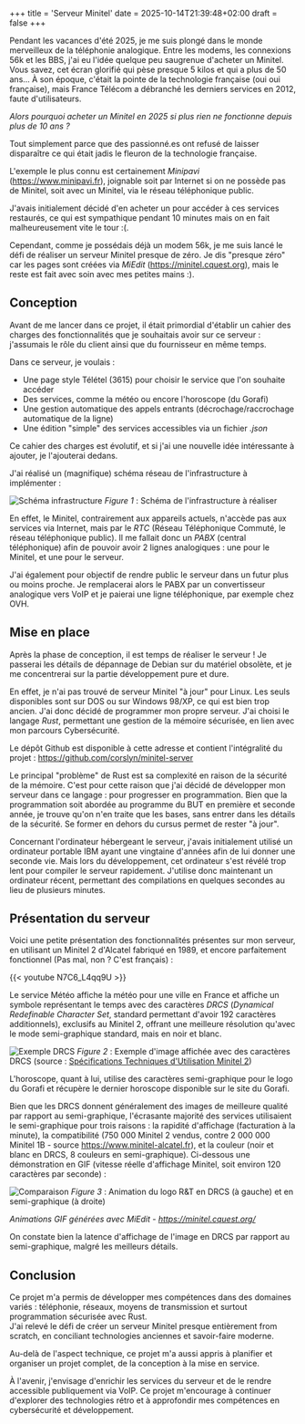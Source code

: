 +++
title = 'Serveur Minitel'
date = 2025-10-14T21:39:48+02:00
draft = false
+++

Pendant les vacances d'été 2025, je me suis plongé dans le monde merveilleux de la téléphonie analogique. Entre les modems, les connexions 56k et les BBS, j'ai eu l'idée quelque peu saugrenue d'acheter un Minitel. Vous savez, cet écran glorifié qui pèse presque 5 kilos et qui a plus de 50 ans... À son époque, c'était la pointe de la technologie française (oui oui française), mais France Télécom a débranché les derniers services en 2012, faute d'utilisateurs.

*Alors pourquoi acheter un Minitel en 2025 si plus rien ne fonctionne depuis plus de 10 ans ?*

Tout simplement parce que des passionné.es ont refusé de laisser disparaître ce qui était jadis le fleuron de la technologie française.

L'exemple le plus connu est certainement *Minipavi* (https://www.minipavi.fr), joignable soit par Internet si on ne possède pas de Minitel, soit avec un Minitel, via le réseau téléphonique public.

J'avais initialement décidé d'en acheter un pour accéder à ces services restaurés, ce qui est sympathique pendant 10 minutes mais on en fait malheureusement vite le tour :(.

Cependant, comme je possédais déjà un modem 56k, je me suis lancé le défi de réaliser un serveur Minitel presque de zéro. Je dis "presque zéro" car les pages sont créées via *MiEdit* (https://minitel.cquest.org), mais le reste est fait avec soin avec mes petites mains :).

## Conception

Avant de me lancer dans ce projet, il était primordial d'établir un cahier des charges des fonctionnalités que je souhaitais avoir sur ce serveur : j'assumais le rôle du client ainsi que du fournisseur en même temps.

Dans ce serveur, je voulais :

- Une page style Télétel (3615) pour choisir le service que l'on souhaite accéder
- Des services, comme la météo ou encore l'horoscope (du Gorafi)
- Une gestion automatique des appels entrants (décrochage/raccrochage automatique de la ligne)
- Une édition "simple" des services accessibles via un fichier *.json*

Ce cahier des charges est évolutif, et si j'ai une nouvelle idée intéressante à ajouter, je l'ajouterai dedans.

J'ai réalisé un (magnifique) schéma réseau de l'infrastructure à implémenter :

![Schéma infrastructure](../../photos/infra_schema.png)
*Figure 1* : Schéma de l'infrastructure à réaliser

En effet, le Minitel, contrairement aux appareils actuels, n'accède pas aux services via Internet, mais par le *RTC* (Réseau Téléphonique Commuté, le réseau téléphonique public). Il me fallait donc un *PABX* (central téléphonique) afin de pouvoir avoir 2 lignes analogiques : une pour le Minitel, et une pour le serveur.

J'ai également pour objectif de rendre public le serveur dans un futur plus ou moins proche. Je remplacerai alors le PABX par un convertisseur analogique vers VoIP et je paierai une ligne téléphonique, par exemple chez OVH.

## Mise en place

Après la phase de conception, il est temps de réaliser le serveur ! Je passerai les détails de dépannage de Debian sur du matériel obsolète, et je me concentrerai sur la partie développement pure et dure.

En effet, je n'ai pas trouvé de serveur Minitel "à jour" pour Linux. Les seuls disponibles sont sur DOS ou sur Windows 98/XP, ce qui est bien trop ancien. J'ai donc décidé de programmer mon propre serveur. J'ai choisi le langage *Rust*, permettant une gestion de la mémoire sécurisée, en lien avec mon parcours Cybersécurité.

Le dépôt Github est disponible à cette adresse et contient l'intégralité du projet : https://github.com/corslyn/minitel-server

Le principal "problème" de Rust est sa complexité en raison de la sécurité de la mémoire. C'est pour cette raison que j'ai décidé de développer mon serveur dans ce langage : pour progresser en programmation. Bien que la programmation soit abordée au programme du BUT en première et seconde année, je trouve qu'on n'en traite que les bases, sans entrer dans les détails de la sécurité. Se former en dehors du cursus permet de rester "à jour".

Concernant l'ordinateur hébergeant le serveur, j'avais initialement utilisé un ordinateur portable IBM ayant une vingtaine d'années afin de lui donner une seconde vie. Mais lors du développement, cet ordinateur s'est révélé trop lent pour compiler le serveur rapidement. J'utilise donc maintenant un ordinateur récent, permettant des compilations en quelques secondes au lieu de plusieurs minutes.

## Présentation du serveur

Voici une petite présentation des fonctionnalités présentes sur mon serveur, en utilisant un Minitel 2 d'Alcatel fabriqué en 1989, et encore parfaitement fonctionnel (Pas mal, non ? C'est français) :

{{< youtube N7C6_L4qq9U >}}

Le service Météo affiche la météo pour une ville en France et affiche un symbole représentant le temps avec des caractères *DRCS* (*Dynamical Redefinable Character Set*, standard permettant d'avoir 192 caractères additionnels), exclusifs au Minitel 2, offrant une meilleure résolution qu'avec le mode semi-graphique standard, mais en noir et blanc.

![Exemple DRCS](../../photos/exemple_drcs.png)
*Figure 2* : Exemple d'image affichée avec des caractères DRCS (source : [Spécifications Techniques d'Utilisation Minitel 2](https://wiki.labomedia.org/images/a/ad/STUM2.pdf))

L'horoscope, quant à lui, utilise des caractères semi-graphique pour le logo du Gorafi et récupère le dernier horoscope disponible sur le site du Gorafi.

Bien que les DRCS donnent généralement des images de meilleure qualité par rapport au semi-graphique, l'écrasante majorité des services utilisaient le semi-graphique pour trois raisons : la rapidité d'affichage (facturation à la minute), la compatibilité (750 000 Minitel 2 vendus, contre 2 000 000 Minitel 1B - source https://www.minitel-alcatel.fr), et la couleur (noir et blanc en DRCS, 8 couleurs en semi-graphique). Ci-dessous une démonstration en GIF (vitesse réelle d'affichage Minitel, soit environ 120 caractères par seconde) :

![Comparaison](../../photos/comparaison_drcs.gif)
*Figure 3* : Animation du logo R&T en DRCS (à gauche) et en semi-graphique (à droite)

*Animations GIF générées avec MiEdit - https://minitel.cquest.org/*

On constate bien la latence d'affichage de l'image en DRCS par rapport au semi-graphique, malgré les meilleurs détails.

## Conclusion

Ce projet m'a permis de développer mes compétences dans des domaines variés : téléphonie, réseaux, moyens de transmission et surtout programmation sécurisée avec Rust.  
J'ai relevé le défi de créer un serveur Minitel presque entièrement from scratch, en conciliant technologies anciennes et savoir-faire moderne.  

Au-delà de l'aspect technique, ce projet m'a aussi appris à planifier et organiser un projet complet, de la conception à la mise en service.  

À l'avenir, j'envisage d'enrichir les services du serveur et de le rendre accessible publiquement via VoIP. Ce projet m'encourage à continuer d'explorer des technologies rétro et à approfondir mes compétences en cybersécurité et développement.
